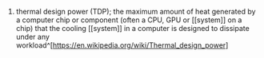 1. thermal design power (TDP); the maximum amount of heat generated by a computer chip or component (often a CPU, GPU or [[system]] on a chip) that the cooling [[system]] in a computer is designed to dissipate under any workload^[https://en.wikipedia.org/wiki/Thermal_design_power]